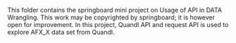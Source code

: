 This folder contains the springboard mini project on Usage of API in DATA Wrangling. This work may be copyrighted by springboard; it is however open for improvement. In this project, Quandl API and request API is used to explore AFX_X data set from Quandl. 
